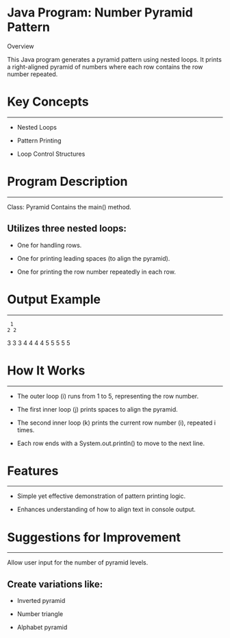 # Java Program: Number Pyramid Pattern

Overview

This Java program generates a pyramid pattern using nested loops. It prints a right-aligned pyramid of numbers where each row contains the row number repeated.



# Key Concepts
--------------
* Nested Loops

* Pattern Printing

* Loop Control Structures



# Program Description
---------------------
Class: Pyramid
Contains the main() method.

Utilizes three nested loops:
----------------------------
* One for handling rows.

* One for printing leading spaces (to align the pyramid).

* One for printing the row number repeatedly in each row.



# Output Example
----------------

     1 
    2 2 
   3 3 3 
  4 4 4 4 
 5 5 5 5 5 
 


# How It Works
--------------
* The outer loop (i) runs from 1 to 5, representing the row number.

* The first inner loop (j) prints spaces to align the pyramid.

* The second inner loop (k) prints the current row number (i), repeated i times.

* Each row ends with a System.out.println() to move to the next line.



# Features
----------
* Simple yet effective demonstration of pattern printing logic.

* Enhances understanding of how to align text in console output.



# Suggestions for Improvement
-----------------------------
Allow user input for the number of pyramid levels.

Create variations like:
-----------------------
* Inverted pyramid

* Number triangle

* Alphabet pyramid
